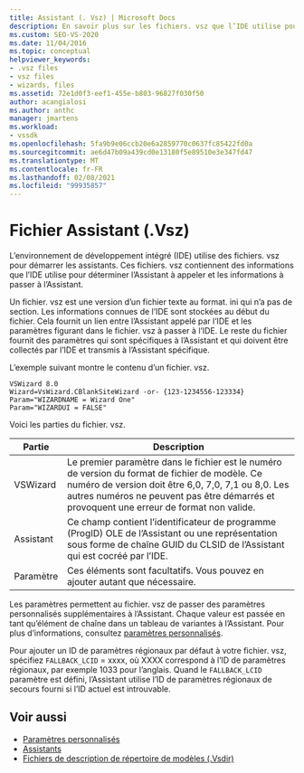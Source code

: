 ```yaml
---
title: Assistant (. Vsz) | Microsoft Docs
description: En savoir plus sur les fichiers. vsz que l’IDE utilise pour démarrer les assistants. Les fichiers contiennent des informations sur l’Assistant à appeler et les éléments à passer à l’Assistant.
ms.custom: SEO-VS-2020
ms.date: 11/04/2016
ms.topic: conceptual
helpviewer_keywords:
- .vsz files
- vsz files
- wizards, files
ms.assetid: 72e1d0f3-eef1-455e-b803-96827f030f50
author: acangialosi
ms.author: anthc
manager: jmartens
ms.workload:
- vssdk
ms.openlocfilehash: 5fa9b9e06ccb20e6a2859770c0637fc85422fd0a
ms.sourcegitcommit: ae6d47b09a439cd0e13180f5e89510e3e347fd47
ms.translationtype: MT
ms.contentlocale: fr-FR
ms.lasthandoff: 02/08/2021
ms.locfileid: "99935857"
---
```

# <a name="wizard-vsz-file"></a>Fichier Assistant (.Vsz)

L’environnement de développement intégré (IDE) utilise des fichiers. vsz pour démarrer les assistants. Ces fichiers. vsz contiennent des informations que l’IDE utilise pour déterminer l’Assistant à appeler et les informations à passer à l’Assistant.

Un fichier. vsz est une version d’un fichier texte au format. ini qui n’a pas de section. Les informations connues de l’IDE sont stockées au début du fichier. Cela fournit un lien entre l’Assistant appelé par l’IDE et les paramètres figurant dans le fichier. vsz à passer à l’IDE. Le reste du fichier fournit des paramètres qui sont spécifiques à l’Assistant et qui doivent être collectés par l’IDE et transmis à l’Assistant spécifique.

L’exemple suivant montre le contenu d’un fichier. vsz.

```
VSWizard 8.0
Wizard=VsWizard.CBlankSiteWizard -or- {123-1234556-123334}
Param="WIZARDNAME = Wizard One"
Param="WIZARDUI = FALSE"
```

Voici les parties du fichier. vsz.

|Partie|Description|
|----------|-----------------|
|VSWizard|Le premier paramètre dans le fichier est le numéro de version du format de fichier de modèle. Ce numéro de version doit être 6,0, 7,0, 7,1 ou 8,0. Les autres numéros ne peuvent pas être démarrés et provoquent une erreur de format non valide.|
|Assistant|Ce champ contient l’identificateur de programme (ProgID) OLE de l’Assistant ou une représentation sous forme de chaîne GUID du CLSID de l’Assistant qui est cocréé par l’IDE.|
|Paramètre|Ces éléments sont facultatifs. Vous pouvez en ajouter autant que nécessaire.|

Les paramètres permettent au fichier. vsz de passer des paramètres personnalisés supplémentaires à l’Assistant. Chaque valeur est passée en tant qu’élément de chaîne dans un tableau de variantes à l’Assistant. Pour plus d’informations, consultez [paramètres personnalisés](../../extensibility/internals/custom-parameters.md).

Pour ajouter un ID de paramètres régionaux par défaut à votre fichier. vsz, spécifiez `FALLBACK_LCID` = xxxx, où XXXX correspond à l’ID de paramètres régionaux, par exemple 1033 pour l’anglais. Quand le `FALLBACK_LCID` paramètre est défini, l’Assistant utilise l’ID de paramètres régionaux de secours fourni si l’ID actuel est introuvable.

## <a name="see-also"></a>Voir aussi

- [Paramètres personnalisés](../../extensibility/internals/custom-parameters.md)
- [Assistants](../../extensibility/internals/wizards.md)
- [Fichiers de description de répertoire de modèles (.Vsdir)](../../extensibility/internals/template-directory-description-dot-vsdir-files.md)
